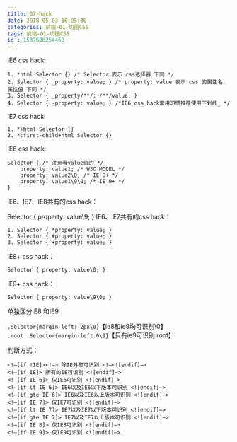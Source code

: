 ```yaml
---
title: 07-hack
date: 2018-05-03 10:05:30
categories: 前端-01-切图CSS
tags: 前端-01-切图CSS
id : 1537686254460
---
```

IE6 css hack:


```
1. *html Selector {} /* Selector 表示 css选择器 下同 */
2. Selector { _property: value; } /* property: value 表示 css 的属性名: 属性值 下同 */
3. Selector { _property/**/: /**/value; }
4. Selector { -property: value; } /*IE6 css hack常用习惯推荐使用下划线_ */
```

IE7 css hack:


```
1. *+html Selector {}
2. *:first-child+html Selector {}
```

IE8 css hack:


```
Selector { /* 注意看value值的 */
    property: value1; /* W3C MODEL */
    property: value2\0; /* IE 8+ */
    property: value1\9\0; /* IE 9+ */
}
```

IE6、IE7、IE8共有的css hack：

Selector { property: value\9; }
IE6、IE7共有的css hack：


```
1. Selector { *property: value; }
2. Selector { #property: value; }
3. Selector { +property: value; }
```

IE8+ css hack：


```
Selector { property: value\0; }
```

IE9+ css hack：


```
Selector { property: value\9\0; }
```

单独区分IE8 和IE9

 

`.Selector{margin-left:-2px\0}`【ie8和ie9均可识别\0】  
`:root .Selector{margin-left:0\9}`【只有ie9可识别:root】
 

判断方式：

```
<!–[if !IE]><!–> 除IE外都可识别 <!–<![endif]–>
<!–[if IE]> 所有的IE可识别 <![endif]–>
<!–[if IE 6]> 仅IE6可识别 <![endif]–>
<!–[if lt IE 6]> IE6以及IE6以下版本可识别 <![endif]–>
<!–[if gte IE 6]> IE6以及IE6以上版本可识别 <![endif]–>
<!–[if IE 7]> 仅IE7可识别 <![endif]–>
<!–[if lt IE 7]> IE7以及IE7以下版本可识别 <![endif]–>
<!–[if gte IE 7]> IE7以及IE7以上版本可识别 <![endif]–>
<!–[if IE 8]> 仅IE8可识别 <![endif]–>
<!–[if IE 9]> 仅IE9可识别 <![endif]–>
```
